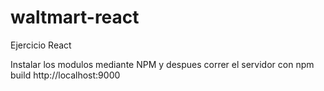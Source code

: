 # waltmart-react
Ejercicio React

Instalar los modulos mediante NPM
y despues correr el servidor con npm build http://localhost:9000
